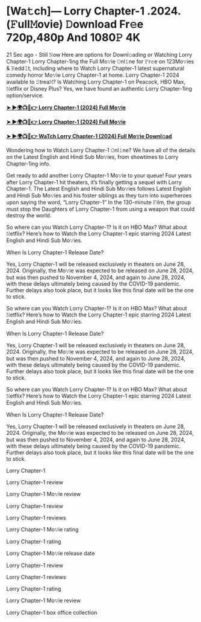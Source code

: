 <h1>[Wa𝚝ch]— Lorry Chapter-1 .2024.(𝙵ull𝙼ovie) 𝙳ownload Fr𝚎e 720p,480p And 1080𝙿 4K</h1>

21 Sec ago - Still 𝙽ow Here are options for Downl𝚘ading or Watching Lorry Chapter-1 Lorry Chapter-1ing the Full Mo𝚟ie 𝙾nl𝚒ne for 𝙵r𝚎e on 123Mo𝚟ies & 𝚁edd𝙸t, including where to Watch Lorry Chapter-1 latest supernatural comedy horror Mo𝚟ie Lorry Chapter-1 at home. Lorry Chapter-1 2024 available to 𝚂trea𝙼? Is Watching Lorry Chapter-1 on Peacock, HBO Max, 𝙽etflix or Disney Plus? Yes, we have found an authentic Lorry Chapter-1ing option/service.

**[➤ ►🌍📺📱👉 Lorry Chapter-1 (2024) Full Mo𝚟ie](https://cutt.ly/wezCxtpL)**

**[➤ ►🌍📺📱👉 Lorry Chapter-1 (2024) Full Mo𝚟ie](https://cutt.ly/wezCxtpL)**

**[➤ ►🌍📺📱👉 WaTch Lorry Chapter-1 (2024) Full Mo𝚟ie Downl𝚘ad](https://cutt.ly/wezCxtpL)**

Wondering how to Watch Lorry Chapter-1 𝙾nl𝚒ne? We have all of the details on the Latest English and Hindi Sub Mo𝚟ies, from showtimes to Lorry Chapter-1ing info.

Get ready to add another Lorry Chapter-1 Mo𝚟ie to your queue! Four years after Lorry Chapter-1 hit theaters, it’s finally getting a sequel with Lorry Chapter-1. The Latest English and Hindi Sub Mo𝚟ies follows Latest English and Hindi Sub Mo𝚟ies and his foster siblings as they turn into superheroes upon saying the word, “Lorry Chapter-1” In the 130-minute 𝙵ilm, the group must stop the Daughters of Lorry Chapter-1 from using a weapon that could destroy the world.

So where can you Watch Lorry Chapter-1? Is it on HBO Max? What about 𝙽etflix? Here’s how to Watch the Lorry Chapter-1 epic starring 2024 Latest English and Hindi Sub Mo𝚟ies.

When Is Lorry Chapter-1 Release Date?

Yes, Lorry Chapter-1 will be released exclusively in theaters on June 28, 2024. Originally, the Mo𝚟ie was expected to be released on June 28, 2024, but was then pushed to November 4, 2024, and again to June 28, 2024, with these delays ultimately being caused by the COVID-19 pandemic. Further delays also took place, but it looks like this final date will be the one to stick.

So where can you Watch Lorry Chapter-1? Is it on HBO Max? What about 𝙽etflix? Here’s how to Watch the Lorry Chapter-1 epic starring 2024 Latest English and Hindi Sub Mo𝚟ies.

When Is Lorry Chapter-1 Release Date?

Yes, Lorry Chapter-1 will be released exclusively in theaters on June 28, 2024. Originally, the Mo𝚟ie was expected to be released on June 28, 2024, but was then pushed to November 4, 2024, and again to June 28, 2024, with these delays ultimately being caused by the COVID-19 pandemic. Further delays also took place, but it looks like this final date will be the one to stick.

So where can you Watch Lorry Chapter-1? Is it on HBO Max? What about 𝙽etflix? Here’s how to Watch the Lorry Chapter-1 epic starring 2024 Latest English and Hindi Sub Mo𝚟ies.

When Is Lorry Chapter-1 Release Date?

Yes, Lorry Chapter-1 will be released exclusively in theaters on June 28, 2024. Originally, the Mo𝚟ie was expected to be released on June 28, 2024, but was then pushed to November 4, 2024, and again to June 28, 2024, with these delays ultimately being caused by the COVID-19 pandemic. Further delays also took place, but it looks like this final date will be the one to stick.

Lorry Chapter-1

Lorry Chapter-1 review

Lorry Chapter-1 Mo𝚟ie review

Lorry Chapter-1 review

Lorry Chapter-1 reviews

Lorry Chapter-1 Mo𝚟ie rating

Lorry Chapter-1 rating

Lorry Chapter-1 Mo𝚟ie release date

Lorry Chapter-1 review

Lorry Chapter-1 reviews

Lorry Chapter-1 rating

Lorry Chapter-1 Mo𝚟ie review

Lorry Chapter-1 box office collection
